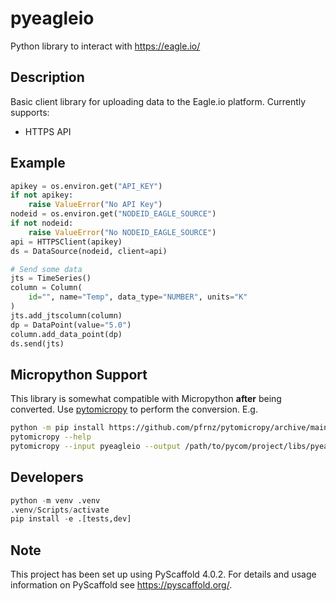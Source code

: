 # pyeagleio

Python library to interact with https://eagle.io/


## Description

Basic client library for uploading data to the Eagle.io platform. Currently supports:
* HTTPS API

## Example

```python
apikey = os.environ.get("API_KEY")
if not apikey:
    raise ValueError("No API Key")
nodeid = os.environ.get("NODEID_EAGLE_SOURCE")
if not nodeid:
    raise ValueError("No NODEID_EAGLE_SOURCE")
api = HTTPSClient(apikey)
ds = DataSource(nodeid, client=api)

# Send some data
jts = TimeSeries()
column = Column(
    id="", name="Temp", data_type="NUMBER", units="K"
)
jts.add_jtscolumn(column)
dp = DataPoint(value="5.0")
column.add_data_point(dp)
ds.send(jts)
```

## Micropython Support
This library is somewhat compatible with Micropython **after** being converted.
Use [pytomicropy](https://github.com/pfrnz/pytomicropy) to perform the conversion. E.g.
```bash
python -m pip install https://github.com/pfrnz/pytomicropy/archive/main.zip
pytomicropy --help
pytomicropy --input pyeagleio --output /path/to/pycom/project/libs/pyeagleio
```

## Developers

```python
python -m venv .venv
.venv/Scripts/activate
pip install -e .[tests,dev]
```

## Note

This project has been set up using PyScaffold 4.0.2. For details and usage
information on PyScaffold see https://pyscaffold.org/.
